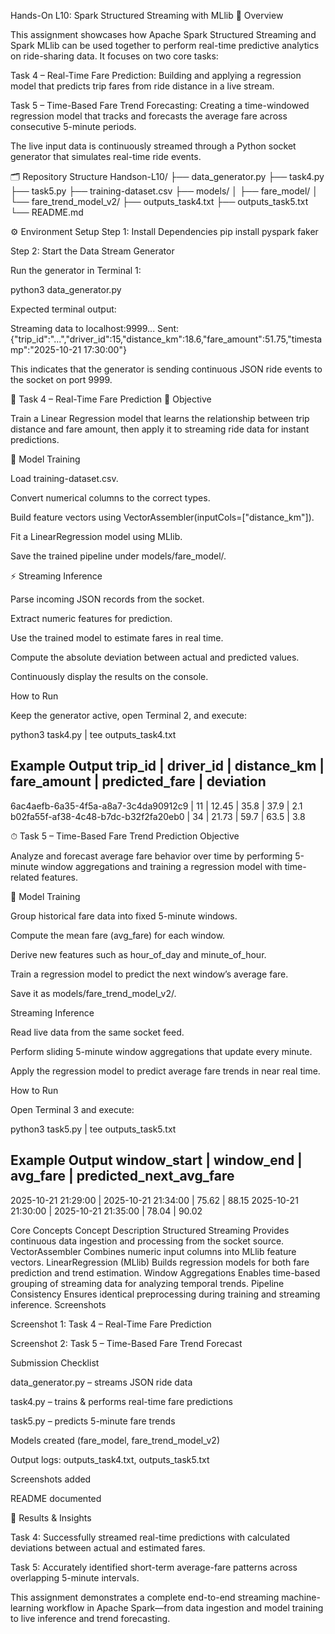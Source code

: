 Hands-On L10: Spark Structured Streaming with MLlib
🧠 Overview

This assignment showcases how Apache Spark Structured Streaming and Spark MLlib can be used together to perform real-time predictive analytics on ride-sharing data.
It focuses on two core tasks:

Task 4 – Real-Time Fare Prediction: Building and applying a regression model that predicts trip fares from ride distance in a live stream.

Task 5 – Time-Based Fare Trend Forecasting: Creating a time-windowed regression model that tracks and forecasts the average fare across consecutive 5-minute periods.

The live input data is continuously streamed through a Python socket generator that simulates real-time ride events.

🗂 Repository Structure
Handson-L10/
├── data_generator.py
├── task4.py
├── task5.py
├── training-dataset.csv
├── models/
│   ├── fare_model/
│   └── fare_trend_model_v2/
├── outputs_task4.txt
├── outputs_task5.txt
└── README.md

⚙️ Environment Setup
Step 1: Install Dependencies
pip install pyspark faker

Step 2: Start the Data Stream Generator

Run the generator in Terminal 1:

python3 data_generator.py


Expected terminal output:

Streaming data to localhost:9999...
Sent: {"trip_id":"...","driver_id":15,"distance_km":18.6,"fare_amount":51.75,"timestamp":"2025-10-21 17:30:00"}


This indicates that the generator is sending continuous JSON ride events to the socket on port 9999.

🚗 Task 4 – Real-Time Fare Prediction
🎯 Objective

Train a Linear Regression model that learns the relationship between trip distance and fare amount, then apply it to streaming ride data for instant predictions.

🔧 Model Training

Load training-dataset.csv.

Convert numerical columns to the correct types.

Build feature vectors using VectorAssembler(inputCols=["distance_km"]).

Fit a LinearRegression model using MLlib.

Save the trained pipeline under models/fare_model/.

⚡ Streaming Inference

Parse incoming JSON records from the socket.

Extract numeric features for prediction.

Use the trained model to estimate fares in real time.

Compute the absolute deviation between actual and predicted values.

Continuously display the results on the console.

How to Run

Keep the generator active, open Terminal 2, and execute:

python3 task4.py | tee outputs_task4.txt

Example Output
trip_id | driver_id | distance_km | fare_amount | predicted_fare | deviation
---------------------------------------------------------------------------
6ac4aefb-6a35-4f5a-a8a7-3c4da90912c9 | 11 | 12.45 | 35.8 | 37.9 | 2.1
b02fa55f-af38-4c48-b7dc-b32f2fa20eb0 | 34 | 21.73 | 59.7 | 63.5 | 3.8

⏱ Task 5 – Time-Based Fare Trend Prediction
Objective

Analyze and forecast average fare behavior over time by performing 5-minute window aggregations and training a regression model with time-related features.

🔧 Model Training

Group historical fare data into fixed 5-minute windows.

Compute the mean fare (avg_fare) for each window.

Derive new features such as hour_of_day and minute_of_hour.

Train a regression model to predict the next window’s average fare.

Save it as models/fare_trend_model_v2/.

Streaming Inference

Read live data from the same socket feed.

Perform sliding 5-minute window aggregations that update every minute.

Apply the regression model to predict average fare trends in near real time.

How to Run

Open Terminal 3 and execute:

python3 task5.py | tee outputs_task5.txt

Example Output
window_start          | window_end            | avg_fare | predicted_next_avg_fare
-------------------------------------------------------------------------------
2025-10-21 21:29:00   | 2025-10-21 21:34:00   | 75.62    | 88.15
2025-10-21 21:30:00   | 2025-10-21 21:35:00   | 78.04    | 90.02

Core Concepts
Concept	Description
Structured Streaming	Provides continuous data ingestion and processing from the socket source.
VectorAssembler	Combines numeric input columns into MLlib feature vectors.
LinearRegression (MLlib)	Builds regression models for both fare prediction and trend estimation.
Window Aggregations	Enables time-based grouping of streaming data for analyzing temporal trends.
Pipeline Consistency	Ensures identical preprocessing during training and streaming inference.
Screenshots

Screenshot 1: Task 4 – Real-Time Fare Prediction

Screenshot 2: Task 5 – Time-Based Fare Trend Forecast

Submission Checklist

 data_generator.py – streams JSON ride data

 task4.py – trains & performs real-time fare predictions

 task5.py – predicts 5-minute fare trends

 Models created (fare_model, fare_trend_model_v2)

 Output logs: outputs_task4.txt, outputs_task5.txt

 Screenshots added

 README documented

🏁 Results & Insights

Task 4: Successfully streamed real-time predictions with calculated deviations between actual and estimated fares.

Task 5: Accurately identified short-term average-fare patterns across overlapping 5-minute intervals.

This assignment demonstrates a complete end-to-end streaming machine-learning workflow in Apache Spark—from data ingestion and model training to live inference and trend forecasting.